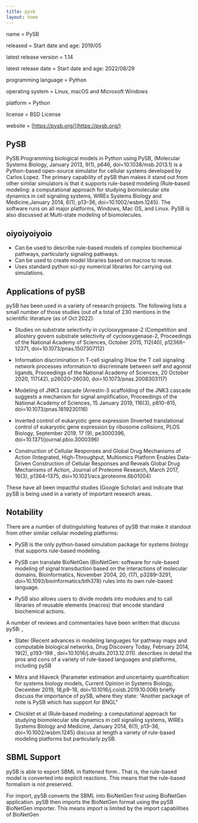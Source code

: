 ```yaml
---
title: pysb
layout: home
---
```


name                   = PySB

released               = Start date and age: 2019/05

latest release version = 1.14

latest release date    = Start date and age: 2022/08/29

programming language   = Python

operating system       = Linux, macOS and Microsoft Windows

platform               = Python

license                = BSD License

website                = [https://pysb.org/](https://pysb.org/)

PySB
----

PySB.Programming biological models in Python using PySB, (Molecular Systems Biology, January 2013, 9(1), p646, doi=10.1038/msb.2013.1) is a Python-based open-source simulator for cellular systems developed by Carlos Lopez. The primary capability of pySB than makes it stand out from other similar simulators is that it supports rule-based modeling (Rule‐based modeling: a computational approach for studying biomolecular site dynamics in cell signaling systems, WIREs Systems Biology and Medicine,January 2014, 6(1), p13–36, doi=10.1002/wsbm.1245). The software runs on all major platforms, Windows, Mac OS, and Linux. PySB is also discussed at Multi-state modeling of biomolecules.

 oiyoiyoiyoio
 ------------
 
* Can be used to describe rule-based models of complex biochemical pathways, particularly signaling pathways. 
* Can be used to create model libraries based on macros to reuse.
* Uses standard python sci-py numerical libraries for carrying out simulations.

Applications of pySB
--------------------

pySB has been used in a variety of research projects. The following lists a small number of those studies (out of a total of 230 mentions in the scientific literature (as of Oct 2022).

* Studies on substrate selectivity in cyclooxygenase-2 (Competition and allostery govern substrate selectivity of cyclooxygenase-2, Proceedings of the National Academy of Sciences, October 2015, 112(40), p12366–12371, doi=10.1073/pnas.1507307112)

* Information discrimination in T-cell signaling (How the T cell signaling network processes information to discriminate between self and agonist ligands, Proceedings of the National Academy of Sciences, 20 October 2020, 117(42), p26020–26030, doi=10.1073/pnas.2008303117)

* Modeling of JNK3 cascade (Arrestin-3 scaffolding of the JNK3 cascade suggests a mechanism for signal amplification, Proceedings of the National Academy of Sciences, 15 January 2019, 116(3), p810–815, doi=10.1073/pnas.1819230116)

* Inverted control of eukaryotic gene expression (Inverted translational control of eukaryotic gene expression by ribosome collisions, PLOS Biology, September 2019, 17 (9), pe3000396, doi=10.1371/journal.pbio.3000396)

* Construction of Cellular Responses and Global Drug Mechanisms of Action (Integrated, High-Throughput, Multiomics Platform Enables Data-Driven Construction of Cellular Responses and Reveals Global Drug Mechanisms of Action, Journal of Proteome Research, March 2017, 16(3), p1364–1375, doi=10.1021/acs.jproteome.6b01004)

These have all been impactful studies (Google Scholar) and indicate that pySB is being used in a variety of important research areas.

Notability
----------

There are a number of distinguishing features of pySB that make it standout from other similar cellular modeling platforms:

* PySB is the only python-based simulation package for systems biology that supports rule-based modeling. 

* PySB can translate BioNetGen (BioNetGen: software for rule-based modeling of signal transduction based on the interactions of molecular domains, Bioinformatics, November 2004, 20, (17), p3289–3291, doi=10.1093/bioinformatics/bth378) rules into its own rule-based language. 

* PySB also allows users to divide models into modules and to call libraries of reusable elements (macros) that encode standard biochemical actions. 

A number of reviews and commentaries have been written that discuss pySB:
,
* Slater (Recent advances in modeling languages for pathway maps and computable biological networks, Drug Discovery Today, February 2014, 19(2), p193–198 , doi=10.1016/j.drudis.2013.12.011). describes in detail the pros and cons of a variety of rule-based languages and platforms, including pySB

* Mitra and Hlaveck (Parameter estimation and uncertainty quantification for systems biology models, Current Opinion in Systems Biology, December 2019, 18,p9–18, doi=10.1016/j.coisb.2019.10.006) briefly discuss the importance of pySB, where they state: "Another package of note is PySB which has support for BNGL"

* Chicklet et al (Rule‐based modeling: a computational approach for studying biomolecular site dynamics in cell signaling systems, WIREs Systems Biology and Medicine, January 2014, 6(1), p13–36, doi=10.1002/wsbm.1245) discuss at length a variety of rule-based modeling platforms but particularly pySB.

SBML Support
------------

pySB is able to export SBML in flattened form.. That is, the rule-based model is converted into explicit reactions. This means that the rule-based formalism is not preserved. 

For import, pySB converts the SBML into BioNetGen first using BioNetGen application. pySB then imports the BioNetGen format using the pySB BioNetGen importer. This means import is limited by the import capabilities of BioNetGen


